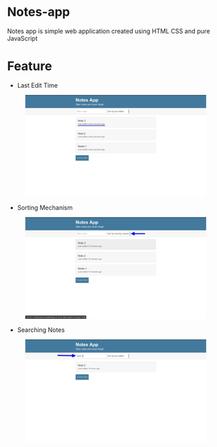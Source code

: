 # Notes-app

Notes app is simple web application created using HTML CSS and pure JavaScript

# Feature 

* Last Edit Time
<p align="center">
  <img src="./images/lastEdited.png" alt="Last edited image" width="420" >
</p>

* Sorting Mechanism
<p align="center">
  <img src="./images/Sorting.png" alt="Sorting image" width="420" >
</p>

* Searching Notes
<p align="center">
  <img src="./images/search.png" alt="Searching image" width="420">
</p>